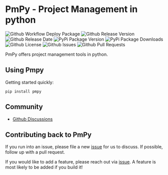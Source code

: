 # PmPy - Project Management in python

![Github Workflow Deploy Package](https://img.shields.io/github/workflow/status/Project-PmPy/pmpy/Upload%20Python%20Package?label=deploy)
![Github Release Version](https://img.shields.io/github/v/release/Project-PmPy/pmpy)
![Github Release Date](https://img.shields.io/github/release-date/project-pmpy/pmpy)
![PyPi Package Version](https://img.shields.io/pypi/v/pmpy)
![PyPi Package Downloads](https://img.shields.io/pypi/dm/pmpy)
![Github License](https://img.shields.io/github/license/project-pmpy/pmpy)
![Github Issues](https://img.shields.io/github/issues/project-pmpy/pmpy)
![Github Pull Requests](https://img.shields.io/github/issues-pr/project-pmpy/pmpy)

PmPy offers project management tools in python.

## Using Pmpy
Getting started quickly:
```
pip install pmpy
```
## Community
- [Github Discussions](https://github.com/project-pmpy/pmpy/discussions)

## Contributing back to PmPy
If you run into an issue, please file a new [issue](https://github.com/project-pmpy/pmpy/issues) for us to discuss. If possible, follow up with a pull request.

If you would like to add a feature, please reach out via [issue](https://github.com/project-pmpy/pmpy/issues). A feature is most likely to be added if you build it!
